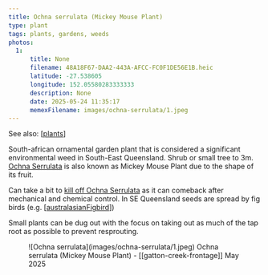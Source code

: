 ```yaml
---
title: Ochna serrulata (Mickey Mouse Plant)
type: plant
tags: plants, gardens, weeds
photos:
  1:
      title: None
      filename: 48A18F67-DAA2-443A-AFCC-FC0F1DE56E1B.heic
      latitude: -27.538605
      longitude: 152.05580283333333
      description: None
      date: 2025-05-24 11:35:17
      memexFilename: images/ochna-serrulata/1.jpeg
---
```


See also: [[plants]]

South-african ornamental garden plant that is considered a significant environmental weed in South-East Queensland. Shrub or small tree to 3m. [Ochna Serrulata](https://en.wikipedia.org/wiki/Ochna_serrulata) is also known as Mickey Mouse Plant due to the shape of its fruit.

Can take a bit to [kill off Ochna Serrulata](https://weeds.org.au/profiles/ochna-mickey-mouse/) as it can comeback after mechanical and chemical control. In SE Queensland seeds are spread by fig birds (e.g. [[australasianFigbird]])

Small plants can be dug out with the focus on taking out as much of the tap root as possible to prevent resprouting.

<figure markdown>
![Ochna serrulata](images/ochna-serrulata/1.jpeg)
<caption>Ochna serrulata (Mickey Mouse Plant) - [[gatton-creek-frontage]] May 2025</caption>
</figure>


[//begin]: # "Autogenerated link references for markdown compatibility"
[plants]: plants "Plants"
[australasianFigbird]: ../../birdwatching/australasianFigbird "Australasian Figbird"
[//end]: # "Autogenerated link references"